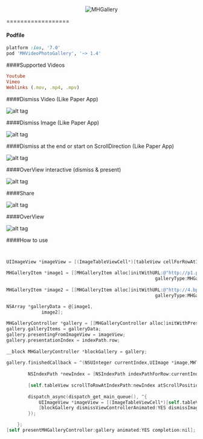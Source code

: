 <p align="center" >
  <img src="https://dl.dropboxusercontent.com/u/17911939/galleryIcon.png" alt="MHGallery" title="MHGallery">
</p>
==================

#### Podfile

```ruby
platform :ios, '7.0'
pod 'MHVideoPhotoGallery', '~> 1.4'
```
####Supported Videos
```ruby
Youtube
Vimeo
Weblinks (.mov, .mp4, .mpv)
```
####Dismiss Video (Like Paper App)

![alt tag](https://dl.dropboxusercontent.com/u/17911939/dismissInteractiveVideo.gif)

####Dismiss Image (Like Paper App)

![alt tag](https://dl.dropboxusercontent.com/u/17911939/dismissInteractive.gif)

####Dismiss at the end or start on ScrollDirection (Like Paper App)

![alt tag](https://dl.dropboxusercontent.com/u/17911939/dismissAtTheEnd.gif)

####OverView interactive (dismiss & present)

![alt tag](https://dl.dropboxusercontent.com/u/17911939/interactive.gif)

####Share

![alt tag](https://dl.dropboxusercontent.com/u/17911939/ShareView.gif)

####OverView 

![alt tag](https://dl.dropboxusercontent.com/u/17911939/OverView.gif)


####How to use

```objective-c


UIImageView *imageView = [(ImageTableViewCell*)[tableView cellForRowAtIndexPath:indexPath] iv];
        
MHGalleryItem *image1 = [[MHGalleryItem alloc]initWithURL:@"http://p1.pichost.me/i/40/1638707.jpg"
                                                       galleryType:MHGalleryTypeImage];
    
MHGalleryItem *image2 = [[MHGalleryItem alloc]initWithURL:@"http://4.bp.blogspot.com/-8O0ZkAgb6Bo/Ulf_80tUN6I/AAAAAAAAH34/I1L2lKjzE9M/s1600/Beautiful-Scenery-Wallpapers.jpg"
                                                       galleryType:MHGalleryTypeImage];

NSArray *galleryData = @[image1,
			 image2];
    
MHGalleryController *gallery = [[MHGalleryController alloc]initWithPresentationStyle:MHGalleryPresentionStyleImageViewer];
gallery.galleryItems = galleryData;
gallery.presentingFromImageView = imageView;    
gallery.presentationIndex = indexPath.row;
        
__block MHGalleryController *blockGallery = gallery;
       
gallery.finishedCallback = ^(NSUInteger currentIndex,UIImage *image,MHTransitionDismissMHGallery *interactiveTransition){
        
        NSIndexPath *newIndex = [NSIndexPath indexPathForRow:currentIndex inSection:0];
        
        [self.tableView scrollToRowAtIndexPath:newIndex atScrollPosition:UITableViewScrollPositionMiddle animated:NO];
        
        dispatch_async(dispatch_get_main_queue(), ^{
            UIImageView *imageView = [(ImageTableViewCell*)[self.tableView cellForRowAtIndexPath:newIndex] iv];
            [blockGallery dismissViewControllerAnimated:YES dismissImageView:imageView completion:nil];
        });

    };    
[self presentMHGalleryController:gallery animated:YES completion:nil];
```

	

